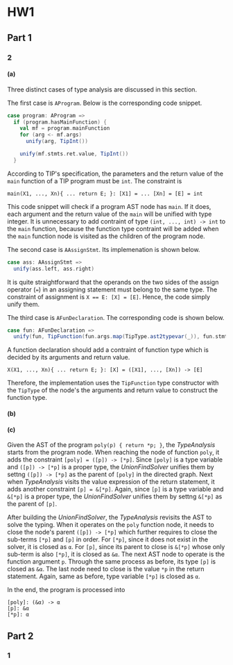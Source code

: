 # HW1

## Part 1

### 2

#### (a)

Three distinct cases of type analysis are discussed in this section.

The first case is `AProgram`. Below is the corresponding code snippet.

```scala
case program: AProgram =>
  if (program.hasMainFunction) {
    val mf = program.mainFunction
    for (arg <- mf.args)
      unify(arg, TipInt())

    unify(mf.stmts.ret.value, TipInt())
  }
```

According to TIP's specification, the parameters and the return value of the `main` function of a TIP program must be `int`. The constraint is
```
main(X1, ..., Xn){ ... return E; }: [X1] = ... [Xn] = [E] = int
```
This code snippet will check if a program AST node has `main`. If it does, each argument and the return value of the `main` will be unified with type integer. It is unnecessary to add contraint of type `(int, ..., int) -> int` to the `main` function, because the function type contraint will be added when the `main` function node is visited as the children of the program node.

The second case is `AAssignStmt`. Its implemenation is shown below.

```scala
case ass: AAssignStmt =>
  unify(ass.left, ass.right)
```

It is quite straightforward that the operands on the two sides of the assign operator (`=`) in an assigning statement must belong to the same type. The constraint of assignment is `X == E: [X] = [E]`. Hence, the code simply unify them.

The third case is `AFunDeclaration`. The corresponding code is shown below.

```scala
case fun: AFunDeclaration =>
  unify(fun, TipFunction(fun.args.map(TipType.ast2typevar(_)), fun.stmts.ret.value))
```

A function declaration should add a contraint of function type which is decided by its arguments and return value.
```
X(X1, ..., Xn){ ... return E; }: [X] = ([X1], ..., [Xn]) -> [E]
```
Therefore, the implementation uses the `TipFunction` type constructor with the `TipType` of the node's the arguments and return value to construct the function type.

#### (b)

#### (c)

Given the AST of the program `poly(p) { return *p; }`, the *TypeAnalysis* starts from the program node. When reaching the node of function `poly`, it adds the constraint `[poly] = ([p]) -> [*p]`. Since `[poly]` is a type variable and `([p]) -> [*p]` is a proper type, the *UnionFindSolver* unifies them by settng `([p]) -> [*p]` as the parent of `[poly]` in the directed graph. Next when *TypeAnalysis* visits the value expression of the return statement, it adds another constraint `[p] = &[*p]`. Again, since `[p]` is a type variable and `&[*p]` is a proper type, the *UnionFindSolver* unifies them by settng `&[*p]` as the parent of `[p]`.

After building the *UnionFindSolver*, the *TypeAnalysis* revisits the AST to solve the typing. When it operates on the `poly` function node, it needs to close the node's parent `([p]) -> [*p]` which further requires to close the sub-terms `[*p]` and `[p]` in order. For `[*p]`, since it does not exist in the solver, it is closed as `α`. For `[p]`, since its parent to close is `&[*p]` whose only sub-term is also `[*p]`, it is closed as `&α`. The next AST node to operate is the function argument `p`. Through the same process as before, its type `[p]` is closed as `&α`. The last node need to close is the value `*p` in the return statement. Again, same as before, type variable `[*p]` is closed as `α`.

In the end, the program is processed into
```
[poly]: (&α) -> α
[p]: &α
[*p]: α
```

## Part 2

### 1



